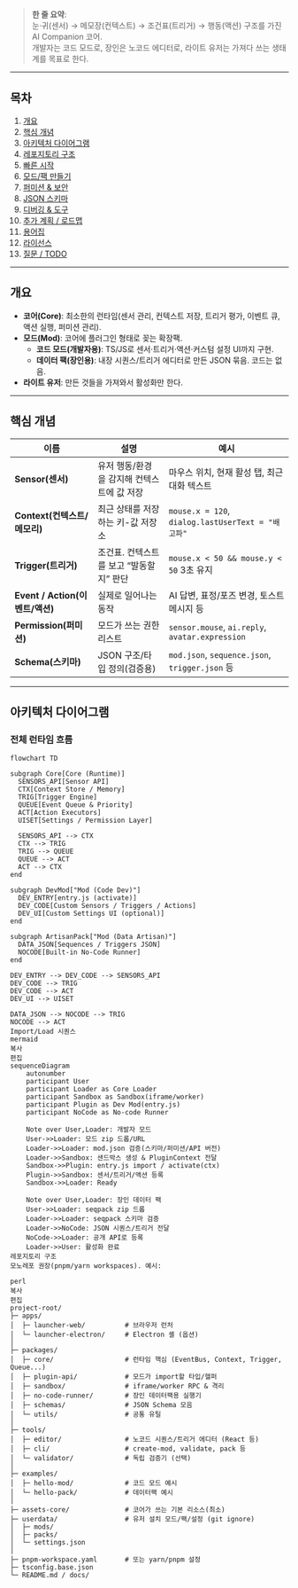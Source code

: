 # <AICompanion>  <!-- TODO: 프로젝트 공식 이름 -->

> **한 줄 요약**:  
> 눈·귀(센서) → 메모장(컨텍스트) → 조건표(트리거) → 행동(액션) 구조를 가진 AI Companion 코어.  
> 개발자는 코드 모드로, 장인은 노코드 에디터로, 라이트 유저는 가져다 쓰는 생태계를 목표로 한다.

---

## 목차

1. [개요](#개요)  
2. [핵심 개념](#핵심-개념)  
3. [아키텍처 다이어그램](#아키텍처-다이어그램)  
4. [레포지토리 구조](#레포지토리-구조)  
5. [빠른 시작](#빠른-시작)  
6. [모드/팩 만들기](#모드팩-만들기)  
7. [퍼미션 & 보안](#퍼미션--보안)  
8. [JSON 스키마](#json-스키마)  
9. [디버깅 & 도구](#디버깅--도구)  
10. [추가 계획 / 로드맵](#추가-계획--로드맵)  
11. [용어집](#용어집)  
12. [라이선스](#라이선스)  
13. [질문 / TODO](#질문--todo)

---

## 개요

- **코어(Core)**: 최소한의 런타임(센서 관리, 컨텍스트 저장, 트리거 평가, 이벤트 큐, 액션 실행, 퍼미션 관리).  
- **모드(Mod)**: 코어에 플러그인 형태로 꽂는 확장팩.
  - **코드 모드(개발자용)**: TS/JS로 센서·트리거·액션·커스텀 설정 UI까지 구현.
  - **데이터 팩(장인용)**: 내장 시퀀스/트리거 에디터로 만든 JSON 묶음. 코드는 없음.  
- **라이트 유저**: 만든 것들을 가져와서 활성화만 한다.

---

## 핵심 개념

| 이름 | 설명 | 예시 |
|---|---|---|
| **Sensor(센서)** | 유저 행동/환경을 감지해 컨텍스트에 값 저장 | 마우스 위치, 현재 활성 탭, 최근 대화 텍스트 |
| **Context(컨텍스트/메모리)** | 최근 상태를 저장하는 키-값 저장소 | `mouse.x = 120`, `dialog.lastUserText = "배고파"` |
| **Trigger(트리거)** | 조건표. 컨텍스트를 보고 “발동할지” 판단 | `mouse.x < 50 && mouse.y < 50` 3초 유지 |
| **Event / Action(이벤트/액션)** | 실제로 일어나는 동작 | AI 답변, 표정/포즈 변경, 토스트 메시지 등 |
| **Permission(퍼미션)** | 모드가 쓰는 권한 리스트 | `sensor.mouse`, `ai.reply`, `avatar.expression` |
| **Schema(스키마)** | JSON 구조/타입 정의(검증용) | `mod.json`, `sequence.json`, `trigger.json` 등 |

---

## 아키텍처 다이어그램

### 전체 런타임 흐름

```mermaid
flowchart TD

subgraph Core[Core (Runtime)]
  SENSORS_API[Sensor API]
  CTX[Context Store / Memory]
  TRIG[Trigger Engine]
  QUEUE[Event Queue & Priority]
  ACT[Action Executors]
  UISET[Settings / Permission Layer]

  SENSORS_API --> CTX
  CTX --> TRIG
  TRIG --> QUEUE
  QUEUE --> ACT
  ACT --> CTX
end

subgraph DevMod["Mod (Code Dev)"]
  DEV_ENTRY[entry.js (activate)]
  DEV_CODE[Custom Sensors / Triggers / Actions]
  DEV_UI[Custom Settings UI (optional)]
end

subgraph ArtisanPack["Mod (Data Artisan)"]
  DATA_JSON[Sequences / Triggers JSON]
  NOCODE[Built-in No-Code Runner]
end

DEV_ENTRY --> DEV_CODE --> SENSORS_API
DEV_CODE --> TRIG
DEV_CODE --> ACT
DEV_UI --> UISET

DATA_JSON --> NOCODE --> TRIG
NOCODE --> ACT
Import/Load 시퀀스
mermaid
복사
편집
sequenceDiagram
    autonumber
    participant User
    participant Loader as Core Loader
    participant Sandbox as Sandbox(iframe/worker)
    participant Plugin as Dev Mod(entry.js)
    participant NoCode as No-code Runner

    Note over User,Loader: 개발자 모드
    User->>Loader: 모드 zip 드롭/URL
    Loader->>Loader: mod.json 검증(스키마/퍼미션/API 버전)
    Loader->>Sandbox: 샌드박스 생성 & PluginContext 전달
    Sandbox->>Plugin: entry.js import / activate(ctx)
    Plugin->>Sandbox: 센서/트리거/액션 등록
    Sandbox->>Loader: Ready

    Note over User,Loader: 장인 데이터 팩
    User->>Loader: seqpack zip 드롭
    Loader->>Loader: seqpack 스키마 검증
    Loader->>NoCode: JSON 시퀀스/트리거 전달
    NoCode->>Loader: 공개 API로 등록
    Loader->>User: 활성화 완료
레포지토리 구조
모노레포 권장(pnpm/yarn workspaces). 예시:

perl
복사
편집
project-root/
├─ apps/
│  ├─ launcher-web/          # 브라우저 런처
│  └─ launcher-electron/     # Electron 셸 (옵션)
│
├─ packages/
│  ├─ core/                  # 런타임 핵심 (EventBus, Context, Trigger, Queue...)
│  ├─ plugin-api/            # 모드가 import할 타입/헬퍼
│  ├─ sandbox/               # iframe/worker RPC & 격리
│  ├─ no-code-runner/        # 장인 데이터팩용 실행기
│  ├─ schemas/               # JSON Schema 모음
│  └─ utils/                 # 공통 유틸
│
├─ tools/
│  ├─ editor/                # 노코드 시퀀스/트리거 에디터 (React 등)
│  ├─ cli/                   # create-mod, validate, pack 등
│  └─ validator/             # 독립 검증기 (선택)
│
├─ examples/
│  ├─ hello-mod/             # 코드 모드 예시
│  └─ hello-pack/            # 데이터팩 예시
│
├─ assets-core/              # 코어가 쓰는 기본 리소스(최소)
├─ userdata/                 # 유저 설치 모드/팩/설정 (git ignore)
│  ├─ mods/
│  ├─ packs/
│  └─ settings.json
│
├─ pnpm-workspace.yaml       # 또는 yarn/pnpm 설정
├─ tsconfig.base.json
└─ README.md / docs/